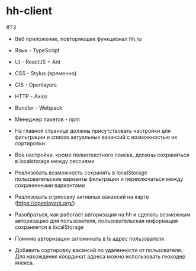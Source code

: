 # hh-client

#ТЗ
* Веб приложение, повторяющее функционал hh.ru
* Язык - TypeScript
* UI - ReactJS + Ant
* CSS - Stylus (временно)
* GIS - Openlayers
* HTTP - Axios
* Bundler - Webpack
* Менеджер пакетов - npm

* На главной странице должны присутствовать настройки для фильтрации и список актуальных вакансий с возможностью их сортировки.
* Все настройки, кроме полнотекстного поиска, должны сохраняться в localstorage между сессиями
* Реализовать возможность сохранять в localStorage пользовательские варианты фильтрации и переключаться между сохраненными вариантами
* Реализовать отрисовку активных вакансий на карте (https://openlayers.org/)
* Разобраться, как работает авторизация на hh и сделать возможным авторизацию для пользователя, пользовательская информация сохраняется в localStorage
* Помимо авторизации запоминать в ls адрес пользователя. 
* Добавить сортировку вакансий по удаленности от пользователя. Для нахождения координат адреса можно использовать геокодер янекса.

